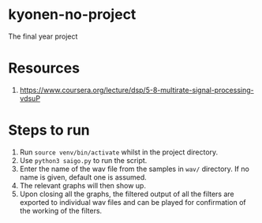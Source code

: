 # kyonen-no-project
The final year project


# Resources
1. https://www.coursera.org/lecture/dsp/5-8-multirate-signal-processing-vdsuP

# Steps to run
1. Run `source venv/bin/activate` whilst in the project directory.
2. Use `python3 saigo.py` to run the script.
3. Enter the name of the wav file from the samples in `wav/` directory. If no name is given, default one is assumed.
4. The relevant graphs will then show up. 
5. Upon closing all the graphs, the filtered output of all the filters are exported to individual wav files and can be played for confirmation of the working of the filters.
